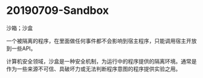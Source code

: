 # 20190709-Sandbox

沙箱；沙盒

一个被隔离的程序，在里面做任何事件都不会影响到宿主程序，只能调用宿主开放到一些API。

计算机安全领域，沙盒是一种安全机制，为运行中的程序提供的隔离环境。通常是作为一些来源不可信、具破坏力或无法判断程序意图的程序提供实验之用。

